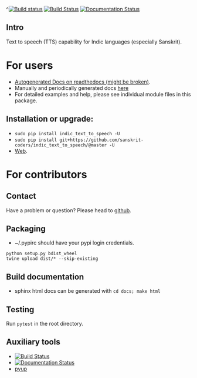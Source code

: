 ^[![Build status](https://github.com/sanskrit-coders/indic_text_to_speech/workflows/Python%20package/badge.svg)](https://github.com/sanskrit-coders/indic_text_to_speech/actions)
[![Build Status](https://travis-ci.org/sanskrit-coders/indic_text_to_speech.svg?branch=master)](https://travis-ci.org/sanskrit-coders/indic_text_to_speech)
[![Documentation Status](https://readthedocs.org/projects/indic_text_to_speech/badge/?version=latest)](http://indic_text_to_speech.readthedocs.io/en/latest/?badge=latest)

## Intro

Text to speech (TTS) capability for Indic languages (especially Sanskrit).

# For users
* [Autogenerated Docs on readthedocs (might be broken)](http://indic_text_to_speech.readthedocs.io/en/latest/).
* Manually and periodically generated docs [here](https://sanskrit-coders.github.io/indic_text_to_speech/build/html/)
* For detailed examples and help, please see individual module files in this package.


## Installation or upgrade:
* `sudo pip install indic_text_to_speech -U`
* `sudo pip install git+https://github.com/sanskrit-coders/indic_text_to_speech/@master -U`
* [Web](https://pypi.python.org/pypi/indic_text_to_speech).


# For contributors

## Contact

Have a problem or question? Please head to [github](https://github.com/sanskrit-coders/indic_text_to_speech).

## Packaging

* ~/.pypirc should have your pypi login credentials.
```
python setup.py bdist_wheel
twine upload dist/* --skip-existing
```

## Build documentation
- sphinx html docs can be generated with `cd docs; make html`

## Testing
Run `pytest` in the root directory.

## Auxiliary tools
- [![Build Status](https://travis-ci.org/sanskrit-coders/indic_text_to_speech.svg?branch=master)](https://travis-ci.org/sanskrit-coders/indic_text_to_speech)
- [![Documentation Status](https://readthedocs.org/projects/indic_text_to_speech/badge/?version=latest)](http://indic_text_to_speech.readthedocs.io/en/latest/?badge=latest)
- [pyup](https://pyup.io/account/repos/github/sanskrit-coders/indic_text_to_speech/)